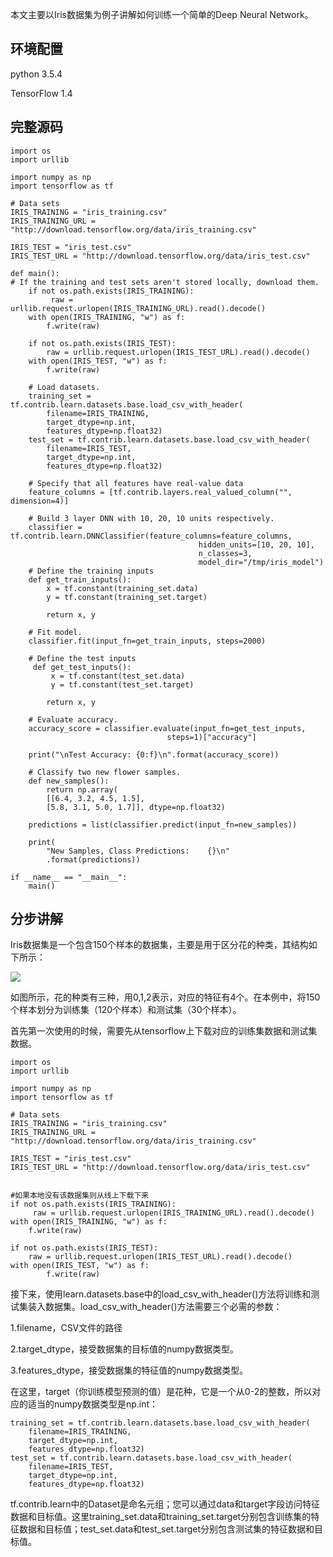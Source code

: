 本文主要以Iris数据集为例子讲解如何训练一个简单的Deep Neural Network。
## 环境配置 ##

python 3.5.4

TensorFlow 1.4

## 完整源码 ##

	import os
	import urllib

	import numpy as np
	import tensorflow as tf

	# Data sets
	IRIS_TRAINING = "iris_training.csv"
	IRIS_TRAINING_URL = "http://download.tensorflow.org/data/iris_training.csv"

	IRIS_TEST = "iris_test.csv"
	IRIS_TEST_URL = "http://download.tensorflow.org/data/iris_test.csv"

	def main():
  	# If the training and test sets aren't stored locally, download them.
  		if not os.path.exists(IRIS_TRAINING):
   			 raw = urllib.request.urlopen(IRIS_TRAINING_URL).read().decode()
    	with open(IRIS_TRAINING, "w") as f:
      		f.write(raw)

  		if not os.path.exists(IRIS_TEST):
    		raw = urllib.request.urlopen(IRIS_TEST_URL).read().decode()
    	with open(IRIS_TEST, "w") as f:
      		f.write(raw)

  		# Load datasets.
  		training_set = tf.contrib.learn.datasets.base.load_csv_with_header(
      		filename=IRIS_TRAINING,
      		target_dtype=np.int,
      		features_dtype=np.float32)
  		test_set = tf.contrib.learn.datasets.base.load_csv_with_header(
      		filename=IRIS_TEST,
      		target_dtype=np.int,
      		features_dtype=np.float32)

  		# Specify that all features have real-value data
  		feature_columns = [tf.contrib.layers.real_valued_column("", dimension=4)]

  		# Build 3 layer DNN with 10, 20, 10 units respectively.
  		classifier = tf.contrib.learn.DNNClassifier(feature_columns=feature_columns,
                                              hidden_units=[10, 20, 10],
                                              n_classes=3,
                                              model_dir="/tmp/iris_model")
  		# Define the training inputs
  		def get_train_inputs():
    		x = tf.constant(training_set.data)
    		y = tf.constant(training_set.target)

    		return x, y

  		# Fit model.
  		classifier.fit(input_fn=get_train_inputs, steps=2000)

  		# Define the test inputs
 		 def get_test_inputs():
   			 x = tf.constant(test_set.data)
   			 y = tf.constant(test_set.target)

    		return x, y

  		# Evaluate accuracy.
  		accuracy_score = classifier.evaluate(input_fn=get_test_inputs,
                                       steps=1)["accuracy"]

  		print("\nTest Accuracy: {0:f}\n".format(accuracy_score))

  		# Classify two new flower samples.
  		def new_samples():
    		return np.array(
      		[[6.4, 3.2, 4.5, 1.5],
       		[5.8, 3.1, 5.0, 1.7]], dtype=np.float32)

  		predictions = list(classifier.predict(input_fn=new_samples))

  		print(
      		"New Samples, Class Predictions:    {}\n"
      		.format(predictions))

	if __name__ == "__main__":
    	main()

## 分步讲解 ##

Iris数据集是一个包含150个样本的数据集，主要是用于区分花的种类，其结构如下所示：

![](https://i.imgur.com/qNpt0Oa.png)

如图所示，花的种类有三种，用0,1,2表示，对应的特征有4个。在本例中，将150个样本划分为训练集（120个样本）和测试集（30个样本）。

首先第一次使用的时候，需要先从tensorflow上下载对应的训练集数据和测试集数据。

	import os
	import urllib

	import numpy as np
	import tensorflow as tf

	# Data sets
	IRIS_TRAINING = "iris_training.csv"
	IRIS_TRAINING_URL = "http://download.tensorflow.org/data/iris_training.csv"

	IRIS_TEST = "iris_test.csv"
	IRIS_TEST_URL = "http://download.tensorflow.org/data/iris_test.csv"

	
	#如果本地没有该数据集则从线上下载下来	
	if not os.path.exists(IRIS_TRAINING):
   		 raw = urllib.request.urlopen(IRIS_TRAINING_URL).read().decode()
    with open(IRIS_TRAINING, "w") as f:
    	f.write(raw)

  	if not os.path.exists(IRIS_TEST):
   		raw = urllib.request.urlopen(IRIS_TEST_URL).read().decode()
   	with open(IRIS_TEST, "w") as f:
    		f.write(raw)

接下来，使用learn.datasets.base中的load_csv_with_header()方法将训练和测试集装入数据集。load_csv_with_header()方法需要三个必需的参数：

1.filename，CSV文件的路径

2.target_dtype，接受数据集的目标值的numpy数据类型。

3.features_dtype，接受数据集的特征值的numpy数据类型。

在这里，target（你训练模型预测的值）是花种，它是一个从0-2的整数，所以对应的适当的numpy数据类型是np.int：

	training_set = tf.contrib.learn.datasets.base.load_csv_with_header(
    	filename=IRIS_TRAINING,
    	target_dtype=np.int,
    	features_dtype=np.float32)
	test_set = tf.contrib.learn.datasets.base.load_csv_with_header(
    	filename=IRIS_TEST,
    	target_dtype=np.int,
    	features_dtype=np.float32)

tf.contrib.learn中的Dataset是命名元组；您可以通过data和target字段访问特征数据和目标值。这里training_set.data和training_set.target分别包含训练集的特征数据和目标值；test_set.data和test_set.target分别包含测试集的特征数据和目标值。